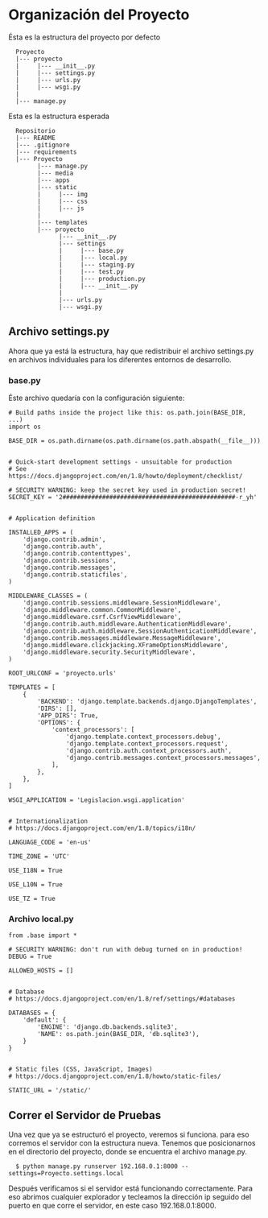 # Organización del Proyecto
Ésta es la estructura del proyecto por defecto
```
  Proyecto
  |--- proyecto
  |     |--- __init__.py
  |     |--- settings.py
  |     |--- urls.py
  |     |--- wsgi.py
  |
  |--- manage.py
```

Esta es la estructura esperada
```
  Repositorio
  |--- README
  |--- .gitignore
  |--- requirements
  |--- Proyecto
        |--- manage.py
        |--- media
        |--- apps
        |--- static
        |     |--- img
        |     |--- css
        |     |--- js
        |
        |--- templates
        |--- proyecto
              |--- __init__.py
              |--- settings
              |     |--- base.py
              |     |--- local.py
              |     |--- staging.py
              |     |--- test.py
              |     |--- production.py
              |     |--- __init__.py
              |
              |--- urls.py
              |--- wsgi.py

```  

## Archivo settings.py
Ahora que ya está la estructura, hay que redistribuir el archivo settings.py en archivos individuales para los diferentes entornos de desarrollo.

### base.py
Éste archivo quedaría con la configuración siguiente:

```
# Build paths inside the project like this: os.path.join(BASE_DIR, ...)
import os

BASE_DIR = os.path.dirname(os.path.dirname(os.path.abspath(__file__)))


# Quick-start development settings - unsuitable for production
# See https://docs.djangoproject.com/en/1.8/howto/deployment/checklist/

# SECURITY WARNING: keep the secret key used in production secret!
SECRET_KEY = '2################################################-r_yh'


# Application definition

INSTALLED_APPS = (
    'django.contrib.admin',
    'django.contrib.auth',
    'django.contrib.contenttypes',
    'django.contrib.sessions',
    'django.contrib.messages',
    'django.contrib.staticfiles',
)

MIDDLEWARE_CLASSES = (
    'django.contrib.sessions.middleware.SessionMiddleware',
    'django.middleware.common.CommonMiddleware',
    'django.middleware.csrf.CsrfViewMiddleware',
    'django.contrib.auth.middleware.AuthenticationMiddleware',
    'django.contrib.auth.middleware.SessionAuthenticationMiddleware',
    'django.contrib.messages.middleware.MessageMiddleware',
    'django.middleware.clickjacking.XFrameOptionsMiddleware',
    'django.middleware.security.SecurityMiddleware',
)

ROOT_URLCONF = 'proyecto.urls'

TEMPLATES = [
    {
        'BACKEND': 'django.template.backends.django.DjangoTemplates',
        'DIRS': [],
        'APP_DIRS': True,
        'OPTIONS': {
            'context_processors': [
                'django.template.context_processors.debug',
                'django.template.context_processors.request',
                'django.contrib.auth.context_processors.auth',
                'django.contrib.messages.context_processors.messages',
            ],
        },
    },
]

WSGI_APPLICATION = 'Legislacion.wsgi.application'


# Internationalization
# https://docs.djangoproject.com/en/1.8/topics/i18n/

LANGUAGE_CODE = 'en-us'

TIME_ZONE = 'UTC'

USE_I18N = True

USE_L10N = True

USE_TZ = True

```

### Archivo local.py

```
from .base import *

# SECURITY WARNING: don't run with debug turned on in production!
DEBUG = True

ALLOWED_HOSTS = []


# Database
# https://docs.djangoproject.com/en/1.8/ref/settings/#databases

DATABASES = {
    'default': {
        'ENGINE': 'django.db.backends.sqlite3',
        'NAME': os.path.join(BASE_DIR, 'db.sqlite3'),
    }
}


# Static files (CSS, JavaScript, Images)
# https://docs.djangoproject.com/en/1.8/howto/static-files/

STATIC_URL = '/static/'
```

## Correr el Servidor de Pruebas
Una vez que ya se estructuró el proyecto, veremos si funciona. para eso corremos el servidor con la estructura nueva.
Tenemos que posicionarnos en el directorio del proyecto, donde se encuentra el archivo manage.py.
```
  $ python manage.py runserver 192.168.0.1:8000 --settings=Proyecto.settings.local
```
Después verificamos si el servidor está funcionando correctamente. Para eso abrimos cualquier explorador y tecleamos la dirección ip seguido del puerto en que corre el servidor, en este caso 192.168.0.1:8000.
